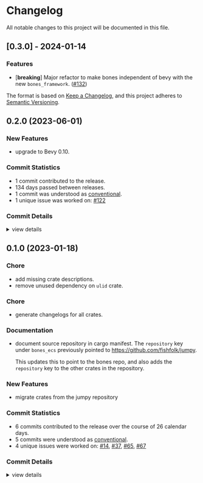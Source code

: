 # Changelog

All notable changes to this project will be documented in this file.

## [0.3.0] - 2024-01-14

### Features

- [**breaking**] Major refactor to make bones independent of bevy with the new `bones_framework`. ([#132](https://github.com/fishfolk/bones/pull/132))

<!-- generated by git-cliff -->
The format is based on [Keep a Changelog](https://keepachangelog.com/en/1.0.0/),
and this project adheres to [Semantic Versioning](https://semver.org/spec/v2.0.0.html).

## 0.2.0 (2023-06-01)

### New Features

 - <csr-id-3f2e3485f9556cc68eb4c04df34d3aa2c6087330/> upgrade to Bevy 0.10.

### Commit Statistics

<csr-read-only-do-not-edit/>

 - 1 commit contributed to the release.
 - 134 days passed between releases.
 - 1 commit was understood as [conventional](https://www.conventionalcommits.org).
 - 1 unique issue was worked on: [#122](https://github.com/fishfolk/bones/issues/122)

### Commit Details

<csr-read-only-do-not-edit/>

<details><summary>view details</summary>

 * **[#122](https://github.com/fishfolk/bones/issues/122)**
    - upgrade to Bevy 0.10. ([`3f2e348`](https://github.com/fishfolk/bones/commit/3f2e3485f9556cc68eb4c04df34d3aa2c6087330))
</details>

## 0.1.0 (2023-01-18)

<csr-id-27252465ad0506ff2f8c377531fa079ec64d1750/>
<csr-id-7444eb5ac898f97eefd3cec0c2687d4bea66da9e/>
<csr-id-a68cb79e6b7d3774c53c0236edf3a12175f297b5/>

### Chore

 - <csr-id-27252465ad0506ff2f8c377531fa079ec64d1750/> add missing crate descriptions.
 - <csr-id-7444eb5ac898f97eefd3cec0c2687d4bea66da9e/> remove unused dependency on `ulid` crate.

### Chore

 - <csr-id-a68cb79e6b7d3774c53c0236edf3a12175f297b5/> generate changelogs for all crates.

### Documentation

 - <csr-id-a69389412d22b8cb48bab0ed96d739b0fee35348/> document source repository in cargo manifest.
   The `repository` key under `bones_ecs` previously pointed to https://github.com/fishfolk/jumpy.
   
   This updates this to point to the bones repo, and also adds the `repository` key to the other
   crates in the repository.

### New Features

 - <csr-id-3724c69a0bb24828d1710380bb8d139e304b7955/> migrate crates from the jumpy repository

### Commit Statistics

<csr-read-only-do-not-edit/>

 - 6 commits contributed to the release over the course of 26 calendar days.
 - 5 commits were understood as [conventional](https://www.conventionalcommits.org).
 - 4 unique issues were worked on: [#14](https://github.com/fishfolk/bones/issues/14), [#37](https://github.com/fishfolk/bones/issues/37), [#65](https://github.com/fishfolk/bones/issues/65), [#67](https://github.com/fishfolk/bones/issues/67)

### Commit Details

<csr-read-only-do-not-edit/>

<details><summary>view details</summary>

 * **[#14](https://github.com/fishfolk/bones/issues/14)**
    - remove unused dependency on `ulid` crate. ([`7444eb5`](https://github.com/fishfolk/bones/commit/7444eb5ac898f97eefd3cec0c2687d4bea66da9e))
 * **[#37](https://github.com/fishfolk/bones/issues/37)**
    - document source repository in cargo manifest. ([`a693894`](https://github.com/fishfolk/bones/commit/a69389412d22b8cb48bab0ed96d739b0fee35348))
 * **[#65](https://github.com/fishfolk/bones/issues/65)**
    - add missing crate descriptions. ([`2725246`](https://github.com/fishfolk/bones/commit/27252465ad0506ff2f8c377531fa079ec64d1750))
 * **[#67](https://github.com/fishfolk/bones/issues/67)**
    - generate changelogs for all crates. ([`a68cb79`](https://github.com/fishfolk/bones/commit/a68cb79e6b7d3774c53c0236edf3a12175f297b5))
 * **Uncategorized**
    - Release bones_matchmaker_proto v0.1.0, quinn_runtime_bevy v0.1.0, bones_matchmaker v0.1.0 ([`c6d682f`](https://github.com/fishfolk/bones/commit/c6d682fa4f428f9cb9c963c93061bd477f1d281e))
    - migrate crates from the jumpy repository ([`3724c69`](https://github.com/fishfolk/bones/commit/3724c69a0bb24828d1710380bb8d139e304b7955))
</details>

